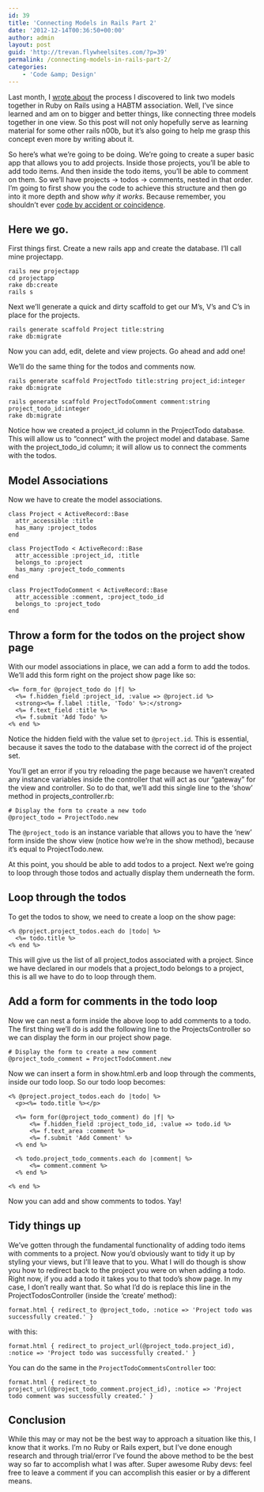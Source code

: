 ```yaml
---
id: 39
title: 'Connecting Models in Rails Part 2'
date: '2012-12-14T00:36:50+00:00'
author: admin
layout: post
guid: 'http://trevan.flywheelsites.com/?p=39'
permalink: /connecting-models-in-rails-part-2/
categories:
    - 'Code &amp; Design'
---
```


Last month, I [wrote about](http://trevan.co/connecting-two-models-in-ruby-on-rails-3/ "Connecting models in Ruby on Rails") the process I discovered to link two models together in Ruby on Rails using a HABTM association. Well, I’ve since learned and am on to bigger and better things, like connecting three models together in one view. So this post will not only hopefully serve as learning material for some other rails n00b, but it’s also going to help me grasp this concept even more by writing about it.

So here’s what we’re going to be doing. We’re going to create a super basic app that allows you to add projects. Inside those projects, you’ll be able to add todo items. And then inside the todo items, you’ll be able to comment on them. So we’ll have projects -&gt; todos -&gt; comments, nested in that order. I’m going to first show you the code to achieve this structure and then go into it more depth and show *why it works*. Because remember, you shouldn’t ever [code by accident or coincidence](http://trevan.co/dont-code-by-accident/ "Don't code by accident").

## Here we go.

First things first. Create a new rails app and create the database. I’ll call mine projectapp.

```
rails new projectapp
cd projectapp
rake db:create
rails s

```

Next we’ll generate a quick and dirty scaffold to get our M’s, V’s and C’s in place for the projects.

```
rails generate scaffold Project title:string
rake db:migrate

```

Now you can add, edit, delete and view projects. Go ahead and add one!

We’ll do the same thing for the todos and comments now.

```
rails generate scaffold ProjectTodo title:string project_id:integer
rake db:migrate

rails generate scaffold ProjectTodoComment comment:string project_todo_id:integer
rake db:migrate

```

Notice how we created a project\_id column in the ProjectTodo database. This will allow us to “connect” with the project model and database. Same with the project\_todo\_id column; it will allow us to connect the comments with the todos.

## Model Associations

Now we have to create the model associations.

```
class Project < ActiveRecord::Base
  attr_accessible :title
  has_many :project_todos
end

class ProjectTodo < ActiveRecord::Base
  attr_accessible :project_id, :title
  belongs_to :project
  has_many :project_todo_comments
end

class ProjectTodoComment < ActiveRecord::Base
  attr_accessible :comment, :project_todo_id
  belongs_to :project_todo
end

```

## Throw a form for the todos on the project show page

With our model associations in place, we can add a form to add the todos. We’ll add this form right on the project show page like so:

```
<%= form_for @project_todo do |f| %>
  <%= f.hidden_field :project_id, :value => @project.id %>
  <strong><%= f.label :title, 'Todo' %>:</strong>
  <%= f.text_field :title %>
  <%= f.submit 'Add Todo' %>
<% end %>

```

Notice the hidden field with the value set to `@project.id`. This is essential, because it saves the todo to the database with the correct id of the project set.

You’ll get an error if you try reloading the page because we haven’t created any instance variables inside the controller that will act as our “gateway” for the view and controller. So to do that, we’ll add this single line to the ‘show’ method in projects\_controller.rb:

```
# Display the form to create a new todo
@project_todo = ProjectTodo.new

```

The `@project_todo` is an instance variable that allows you to have the ‘new’ form inside the show view (notice how we’re in the show method), because it’s equal to ProjectTodo.new.

At this point, you should be able to add todos to a project. Next we’re going to loop through those todos and actually display them underneath the form.

## Loop through the todos

To get the todos to show, we need to create a loop on the show page:

```
<% @project.project_todos.each do |todo| %>
  <%= todo.title %>
<% end %>

```

This will give us the list of all project\_todos associated with a project. Since we have declared in our models that a project\_todo belongs to a project, this is all we have to do to loop through them.

## Add a form for comments in the todo loop

Now we can nest a form inside the above loop to add comments to a todo. The first thing we’ll do is add the following line to the ProjectsController so we can display the form in our project show page.

```
# Display the form to create a new comment
@project_todo_comment = ProjectTodoComment.new

```

Now we can insert a form in show.html.erb and loop through the comments, inside our todo loop. So our todo loop becomes:

```
<% @project.project_todos.each do |todo| %>
  <p><%= todo.title %></p>

  <%= form_for(@project_todo_comment) do |f| %>
      <%= f.hidden_field :project_todo_id, :value => todo.id %>
      <%= f.text_area :comment %>
      <%= f.submit 'Add Comment' %>
  <% end %>

  <% todo.project_todo_comments.each do |comment| %>
      <%= comment.comment %>
  <% end %>

<% end %>

```

Now you can add and show comments to todos. Yay!

## Tidy things up

We’ve gotten through the fundamental functionality of adding todo items with comments to a project. Now you’d obviously want to tidy it up by styling your views, but I’ll leave that to you. What I will do though is show you how to redirect back to the project you were on when adding a todo. Right now, if you add a todo it takes you to that todo’s show page. In my case, I don’t really want that. So what I’d do is replace this line in the ProjectTodosController (inside the ‘create’ method):

```
format.html { redirect_to @project_todo, :notice => 'Project todo was successfully created.' }

```

with this:

```
format.html { redirect_to project_url(@project_todo.project_id), :notice => 'Project todo was successfully created.' }

```

You can do the same in the `ProjectTodoCommentsController` too:

```
format.html { redirect_to project_url(@project_todo_comment.project_id), :notice => 'Project todo comment was successfully created.' }

```

## Conclusion

While this may or may not be the best way to approach a situation like this, I know that it works. I’m no Ruby or Rails expert, but I’ve done enough research and through trial/error I’ve found the above method to be the best way so far to accomplish what I was after. Super awesome Ruby devs: feel free to leave a comment if you can accomplish this easier or by a different means.